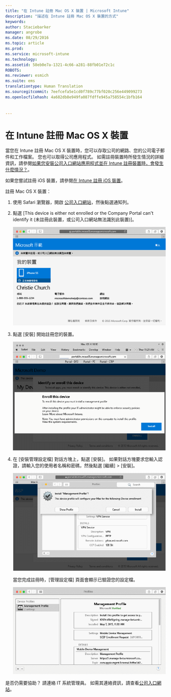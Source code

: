 ```yaml
---
title: "在 Intune 註冊 Mac OS X 裝置 | Microsoft Intune"
description: "描述在 Intune 註冊 Mac OS X 裝置的方式"
keywords: 
author: Staciebarker
manager: angrobe
ms.date: 08/29/2016
ms.topic: article
ms.prod: 
ms.service: microsoft-intune
ms.technology: 
ms.assetid: 58eb0e7a-1321-4c66-a281-88fb01e72c1c
ROBOTS: 
ms.reviewer: esmich
ms.suite: ems
translationtype: Human Translation
ms.sourcegitcommit: 7eefcefa5e1cd0f789c77bf020c256e449099273
ms.openlocfilehash: 4a682db8e949fa087fdffe945a758554c1bfb164


---
```



# 在 Intune 註冊 Mac OS X 裝置

當您在 Intune 註冊 Mac OS X 裝置時，您可以存取公司的網路、您的公司電子郵件和工作檔案。 您也可以取得公司應用程式。 如需註冊裝置時所發生情況的詳細資訊，請參閱[如果您安裝公司入口網站應用程式並在 Intune 註冊裝置時，會發生什麼情況？](what-happens-if-you-install-the-company-portal-app-and-enroll-your-device-in-intune-ios.md)。

如果您嘗試註冊 iOS 裝置，請參閱[在 Intune 註冊 iOS 裝置](enroll-your-device-in-intune-ios.md)。


註冊 Mac OS X 裝置：

1.  使用 Safari 瀏覽器，開啟 [公司入口網站](https://portal.manage.microsoft.com)，然後點選通知列。

2.  點選 [This device is either not enrolled or the Company Portal can't identify it (未註冊此裝置，或公司入口網站無法識別此裝置)]。

    ![device-not-enrolled](./media/1-macosx-enroll-tap-enroll.png)

3.  點選 [安裝] 開始註冊您的裝置。

    ![tap-install-to-enroll](./media/2-macosx-enroll--install-button.png)

4.  在 [安裝管理設定檔] 對話方塊上，點選 [安裝]。 如果對話方塊要求您輸入認證，請輸入您的使用者名稱和密碼，然後點選 [繼續] &gt; [安裝]。

    ![install-management-profile](./media/3-macosx-enroll-tap-install.png)

    當您完成註冊時，[管理設定檔] 頁面會顯示已驗證您的設定檔。

    ![management-profile-verified](./media/4-macosx-enroll-done.png)

是否仍需要協助？ 請連絡 IT 系統管理員。 如需其連絡資訊，請查看[公司入口網站](http://portal.manage.microsoft.com)。



<!--HONumber=Oct16_HO2-->


